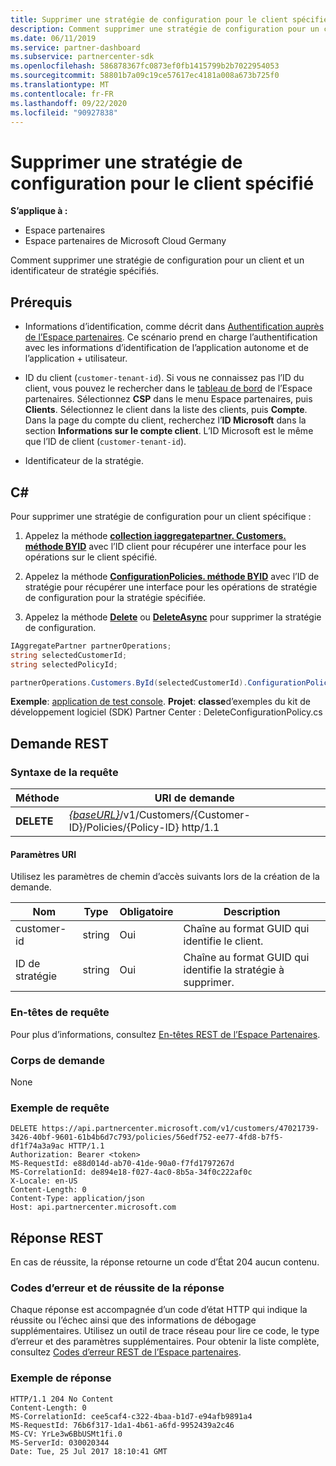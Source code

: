 ```yaml
---
title: Supprimer une stratégie de configuration pour le client spécifié
description: Comment supprimer une stratégie de configuration pour un client et un identificateur de stratégie spécifiés.
ms.date: 06/11/2019
ms.service: partner-dashboard
ms.subservice: partnercenter-sdk
ms.openlocfilehash: 586878367fc0873ef0fb1415799b2b7022954053
ms.sourcegitcommit: 58801b7a09c19ce57617ec4181a008a673b725f0
ms.translationtype: MT
ms.contentlocale: fr-FR
ms.lasthandoff: 09/22/2020
ms.locfileid: "90927838"
---
```

# <a name="delete-a-configuration-policy-for-the-specified-customer"></a>Supprimer une stratégie de configuration pour le client spécifié

**S’applique à :**

- Espace partenaires
- Espace partenaires de Microsoft Cloud Germany

Comment supprimer une stratégie de configuration pour un client et un identificateur de stratégie spécifiés.

## <a name="prerequisites"></a>Prérequis

- Informations d’identification, comme décrit dans [Authentification auprès de l’Espace partenaires](partner-center-authentication.md). Ce scénario prend en charge l’authentification avec les informations d’identification de l’application autonome et de l’application + utilisateur.

- ID du client (`customer-tenant-id`). Si vous ne connaissez pas l’ID du client, vous pouvez le rechercher dans le [tableau de bord](https://partner.microsoft.com/dashboard) de l’Espace partenaires. Sélectionnez **CSP** dans le menu Espace partenaires, puis **Clients**. Sélectionnez le client dans la liste des clients, puis **Compte**. Dans la page du compte du client, recherchez l’**ID Microsoft** dans la section **Informations sur le compte client**. L’ID Microsoft est le même que l’ID de client (`customer-tenant-id`).

- Identificateur de la stratégie.

## <a name="c"></a>C\#

Pour supprimer une stratégie de configuration pour un client spécifique :

1. Appelez la méthode [**collection iaggregatepartner. Customers. méthode BYID**](/dotnet/api/microsoft.store.partnercenter.customers.icustomercollection.byid) avec l’ID client pour récupérer une interface pour les opérations sur le client spécifié.

2. Appelez la méthode [**ConfigurationPolicies. méthode BYID**](/dotnet/api/microsoft.store.partnercenter.devicesdeployment.iconfigurationpolicycollection.byid) avec l’ID de stratégie pour récupérer une interface pour les opérations de stratégie de configuration pour la stratégie spécifiée.

3. Appelez la méthode [**Delete**](/dotnet/api/microsoft.store.partnercenter.devicesdeployment.iconfigurationpolicy.delete) ou [**DeleteAsync**](/dotnet/api/microsoft.store.partnercenter.devicesdeployment.iconfigurationpolicy.deleteasync) pour supprimer la stratégie de configuration.

``` csharp
IAggregatePartner partnerOperations;
string selectedCustomerId;
string selectedPolicyId;

partnerOperations.Customers.ById(selectedCustomerId).ConfigurationPolicies.ById(selectedPolicyId).Delete();
```

**Exemple**: [application de test console](console-test-app.md). **Projet**: **classe**d’exemples du kit de développement logiciel (SDK) Partner Center : DeleteConfigurationPolicy.cs

## <a name="rest-request"></a>Demande REST

### <a name="request-syntax"></a>Syntaxe de la requête

| Méthode     | URI de demande                                                                                          |
|------------|------------------------------------------------------------------------------------------------------|
| **DELETE** | [*{baseURL}*](partner-center-rest-urls.md)/v1/Customers/{Customer-ID}/Policies/{Policy-ID} http/1.1 |

#### <a name="uri-parameters"></a>Paramètres URI

Utilisez les paramètres de chemin d’accès suivants lors de la création de la demande.

| Nom        | Type   | Obligatoire | Description                                                   |
|-------------|--------|----------|---------------------------------------------------------------|
| customer-id | string | Oui      | Chaîne au format GUID qui identifie le client.         |
| ID de stratégie   | string | Oui      | Chaîne au format GUID qui identifie la stratégie à supprimer. |

### <a name="request-headers"></a>En-têtes de requête

Pour plus d’informations, consultez [En-têtes REST de l’Espace Partenaires](headers.md).

### <a name="request-body"></a>Corps de demande

None

### <a name="request-example"></a>Exemple de requête

```http
DELETE https://api.partnercenter.microsoft.com/v1/customers/47021739-3426-40bf-9601-61b4b6d7c793/policies/56edf752-ee77-4fd8-b7f5-df1f74a3a9ac HTTP/1.1
Authorization: Bearer <token>
MS-RequestId: e88d014d-ab70-41de-90a0-f7fd1797267d
MS-CorrelationId: de894e18-f027-4ac0-8b5a-34f0c222af0c
X-Locale: en-US
Content-Length: 0
Content-Type: application/json
Host: api.partnercenter.microsoft.com
```

## <a name="rest-response"></a>Réponse REST

En cas de réussite, la réponse retourne un code d’État 204 aucun contenu.

### <a name="response-success-and-error-codes"></a>Codes d’erreur et de réussite de la réponse

Chaque réponse est accompagnée d’un code d’état HTTP qui indique la réussite ou l’échec ainsi que des informations de débogage supplémentaires. Utilisez un outil de trace réseau pour lire ce code, le type d’erreur et des paramètres supplémentaires. Pour obtenir la liste complète, consultez [Codes d’erreur REST de l’Espace partenaires](error-codes.md).

### <a name="response-example"></a>Exemple de réponse

```http
HTTP/1.1 204 No Content
Content-Length: 0
MS-CorrelationId: cee5caf4-c322-4baa-b1d7-e94afb9891a4
MS-RequestId: 76b6f317-1da1-4b61-a6fd-9952439a2c46
MS-CV: YrLe3w6BbUSMt1fi.0
MS-ServerId: 030020344
Date: Tue, 25 Jul 2017 18:10:41 GMT
```
